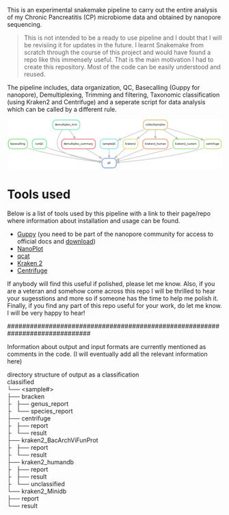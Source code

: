 
This is an experimental snakemake pipeline to carry out the entire analysis of my Chronic Pancreatitis (CP) microbiome data and obtained by nanopore sequencing.

> This is not intended to be a ready to use pipeline and I doubt that I will be revisiing it for updates in the future. I learnt Snakemake from scratch through the course of this project and would have found a repo like this immensely useful. That is the main motivation I had to create this repository. Most of the code can be easily understood and reused.<br/>

The pipeline includes, data organization, QC, Basecalling (Guppy for nanopore), Demultiplexing, Trimming and filtering, Taxonomic classification (using Kraken2 and Centrifuge) and a seperate script for data analysis which can be called by a different rule.

<img src="rulegraph.png" width="1000" />

# Tools used

Below is a list of tools used by this pipeline with a link to their page/repo where information about installation and usage can be found. 

- [Guppy](https://denbi-nanopore-training-course.readthedocs.io/en/latest/basecalling/basecalling.html) (you need to be part of the nanopore community for access to official docs and [download](https://community.nanoporetech.com/downloads))
- [NanoPlot](https://github.com/wdecoster/NanoPlot)
- [qcat](https://github.com/nanoporetech/qcat)
- [Kraken 2](https://ccb.jhu.edu/software/kraken2/index.shtml?t=manual)
- [Centrifuge](https://ccb.jhu.edu/software/centrifuge/)


If anybody will find this useful if polished, please let me know. Also, if you are a veteran and somehow come across this repo I will be thrilled to hear your sugesstions and more so if someone has the time to help me polish it. Finally, if you find any part of this repo useful for your work, do let me know. I will be very happy to hear!


##############################################################################

Information about output and input formats are currently mentioned as comments in the code. (I will eventually add all the relevant information here)

directory structure of output as a classification<br/>
classified<br/>
└── <sample#><br/>
    ├── bracken<br/>
    ├   ├── genus_report<br/>
    ├   └── species_report<br/>
    ├── centrifuge<br/>
    ├   ├── report<br/>
    ├   └── result<br/>
    ├── kraken2_BacArchViFunProt<br/>
    ├   ├── report<br/>
    ├   └── result<br/>
    ├── kraken2_humandb<br/>
    ├   ├── report<br/>
    ├   ├── result<br/>
    ├   └── unclassified<br/>
    └── kraken2_Minidb<br/>
        ├── report<br/>
        └── result<br/>
